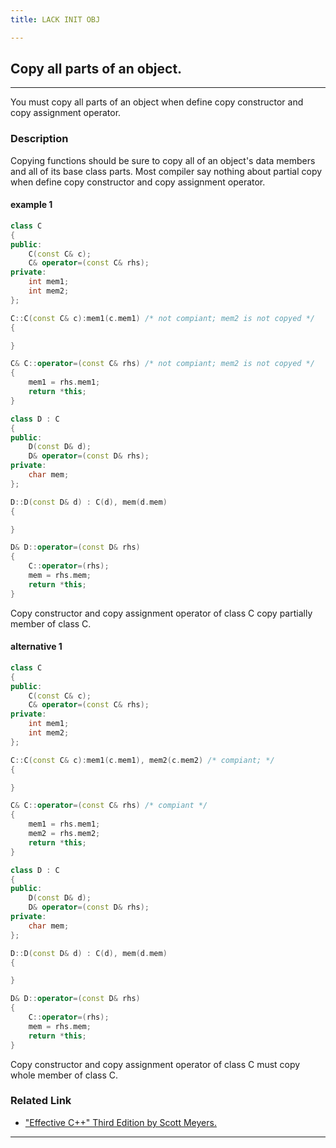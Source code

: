 ```yaml
---
title: LACK INIT OBJ

---
```

## Copy all parts of an object.
----
You must copy all parts of an object when define copy constructor and copy assignment operator.
### Description
Copying functions should be sure to copy all of an object's data members and all of its base class parts. Most compiler say nothing about partial copy when define copy constructor and copy assignment operator. 

#### __example 1__
```cpp
class C
{
public:
	C(const C& c);
	C& operator=(const C& rhs);
private:
	int mem1;
	int mem2;
};

C::C(const C& c):mem1(c.mem1) /* not compiant; mem2 is not copyed */
{

}

C& C::operator=(const C& rhs) /* not compiant; mem2 is not copyed */
{
	mem1 = rhs.mem1;
	return *this;
}

class D : C
{
public:
	D(const D& d);
	D& operator=(const D& rhs);
private:
	char mem;
};

D::D(const D& d) : C(d), mem(d.mem)
{

}

D& D::operator=(const D& rhs)
{
	C::operator=(rhs);
	mem = rhs.mem;
	return *this;
}

```
Copy constructor and copy assignment operator of class C copy partially member of class C.

#### __alternative 1__
```cpp
class C
{
public:
	C(const C& c);
	C& operator=(const C& rhs);
private:
	int mem1;
	int mem2;
};

C::C(const C& c):mem1(c.mem1), mem2(c.mem2) /* compiant; */
{

}

C& C::operator=(const C& rhs) /* compiant */
{
	mem1 = rhs.mem1;
	mem2 = rhs.mem2;
	return *this;
}

class D : C
{
public:
	D(const D& d);
	D& operator=(const D& rhs);
private:
	char mem;
};

D::D(const D& d) : C(d), mem(d.mem)
{

}

D& D::operator=(const D& rhs)
{
	C::operator=(rhs);
	mem = rhs.mem;
	return *this;
}

```
Copy constructor and copy assignment operator of class C must copy whole member of class C.

### Related Link
+ ["Effective C++" Third Edition by Scott Meyers.](http://aristeia.com/books.html)
----
